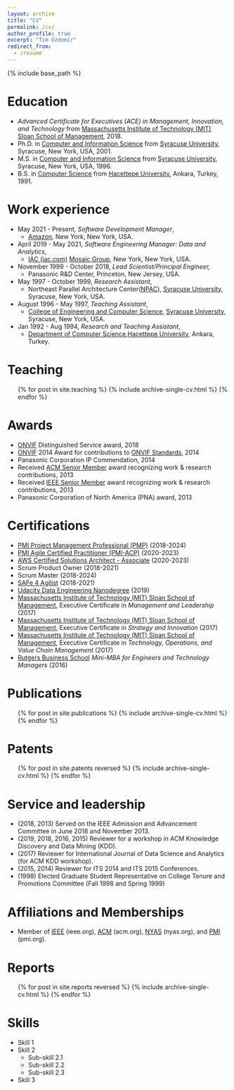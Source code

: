 ```yaml
---
layout: archive
title: "CV"
permalink: /cv/
author_profile: true
excerpt: "Tim Ozdemir"
redirect_from:
  - /resume
---
```


{% include base_path %}

Education
======
* <i>Advanced Certificate for Executives (ACE) in Management, Innovation, and Technology</i> from [Massachusetts Institute of Technology (MIT) Sloan School of Management](https://mitsloan.mit.edu/), 2018.
* Ph.D. in [Computer and Information Science](https://eng-cs.syr.edu/) from [Syracuse University](https://www.syracuse.edu/), Syracuse, New York, USA, 2001.
* M.S. in [Computer and Information Science](https://eng-cs.syr.edu/) from [Syracuse University](https://www.syracuse.edu/), Syracuse, New York, USA, 1996.
* B.S. in [Computer Science](https://www.cs.hacettepe.edu.tr/index.html) from [Hacettepe University](https://www.hacettepe.edu.tr/english/), Ankara, Turkey, 1991.

Work experience
======
* May 2021 - Present, <i>Software Development Manager</i>,
  * [Amazon](http://www.amazon.com), New York, New York, USA.
* April 2019 - May 2021, <i>Software Engineering Manager: Data and Analytics</i>, 
  * [IAC (iac.com)](https://www.iac.com/) [Mosaic Group](https://www.iac.com/brand/mosaic-group), New York, New York, USA.
* November 1999 - October 2018, <i>Lead Scientist/Principal Engineer,</i> 
  * Panasonic R&D Center, Princeton, New Jersey, USA.
* May 1997 - October 1999, <i>Research Assistant</i>, 
  * Northeast Parallel Architecture Center([NPAC](https://surface.syr.edu/npac/)), [Syracuse University](https://www.syracuse.edu/), Syracuse, New York, USA.
* August 1996 - May 1997, <i>Teaching Assistant</i>,  
  * [College of Engineering and Computer Science](https://eng-cs.syr.edu/), [Syracuse University](https://www.syracuse.edu/), Syracuse, New York, USA.
* Jan 1992 - Aug 1994, <i>Research and Teaching Assistant</i>, 
  * [Department of Computer Science](https://www.cs.hacettepe.edu.tr/index.html),[Hacettepe University](https://www.hacettepe.edu.tr/english/), Ankara, Turkey.

Teaching
======
  <ul>{% for post in site.teaching %}
    {% include archive-single-cv.html %}
  {% endfor %}</ul>

Awards
======
* [ONVIF](https://www.onvif.org/) Distinguished Service award, 2018 
* [ONVIF](https://www.onvif.org/) 2014 Award for contributions to [ONVIF Standards](https://www.onvif.org/profiles/), 2014
* Panasonic Corporation IP Commendation, 2014
* Received [ACM Senior Member](https://awards.acm.org/senior-members) award recognizing work & research contributions, 2013
* Received [IEEE Senior Member](https://www.ieee.org/membership/senior/) award recognizing work & research contributions, 2013
* Panasonic Corporation of North America (PNA) award, 2013

Certifications  
======
* [PMI Project Management Professional (PMP)](https://www.pmi.org/) (2018-2024)
* [PMI Agile Certified Practitioner (PMI-ACP)](https://www.pmi.org/) (2020-2023) 
* [AWS Certified Solutions Architect - Associate](https://aws.amazon.com/certification/certified-solutions-architect-associate/) (2020-2023)
* Scrum Product Owner (2018-2021)
* Scrum Master  (2018-2024)
* [SAFe 4 Agilist](https://www.scaledagile.com/certification/certified-safe-agilist/) (2018-2021)
* [Udacity Data Engineering Nanodegree](https://www.udacity.com/course/data-engineer-nanodegree--nd027) (2019)
* [Massachusetts Institute of Technology (MIT) Sloan School of Management](https://mitsloan.mit.edu/), Executive Certificate in <i>Management and Leadership</i> (2017)
* [Massachusetts Institute of Technology (MIT) Sloan School of Management](https://mitsloan.mit.edu/), Executive Certificate in <i>Strategy and Innovation</i> (2017)
* [Massachusetts Institute of Technology (MIT) Sloan School of Management](https://mitsloan.mit.edu/), Executive Certificate in <i>Technology, Operations, and Value Chain Management</i> (2017)
* [Rutgers Business School](https://www.business.rutgers.edu/executive-education) <i>Mini-MBA for Engineers and Technology Managers</i> (2016)
 
Publications
======
  <ol>{% for post in site.publications %}
    {% include archive-single-cv.html %}
  {% endfor %}</ol>
  
Patents
=======
  <ol>{% for post in site.patents reversed %}
    {% include archive-single-cv.html %}
  {% endfor %}</ol>
  

Service and leadership 
======
* (2018, 2013) Served on the IEEE Admission and Advancement Committee in June 2018 and November 2013. 
* (2019, 2018, 2016, 2015) Reviewer for a workshop in ACM Knowledge Discovery and Data Mining (KDD).
* (2017) Reviewer for International Journal of Data Science and Analytics (for ACM KDD workshop).
* (2015, 2014) Reviewer for ITS 2014 and ITS 2015 Conferences.
* (1998) Elected Graduate Student Representative on College Tenure and Promotions Committee (Fall 1998 and Spring 1999)


Affiliations and Memberships   
======
- Member of [IEEE](https://www.ieee.org/) (ieee.org), [ACM](https://www.acm.org) (acm.org), [NYAS](https://www.nyas.org) (nyas.org), and [PMI](https://www.pmi.org/) (pmi.org). 


Reports
=======
  <ol>{% for post in site.reports reversed %}
    {% include archive-single-cv.html %}
  {% endfor %}</ol>

Skills
======
* Skill 1
* Skill 2
  * Sub-skill 2.1
  * Sub-skill 2.2
  * Sub-skill 2.3
* Skill 3
